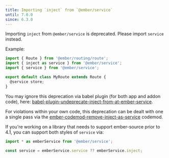 ```yaml
---
title: Importing `inject` from `@ember/service`
until: 7.0.0
since: 6.3.0
---
```


Importing `inject` from `@ember/service` is deprecated. Please import `service` instead.

Example:

```js {data-filename="my-route.js" data-diff="-2,+3"}
import { Route } from '@ember/routing/route';
import { inject as service } from '@ember/service';
import { service } from '@ember/service';

export default class MyRoute extends Route {
  @service store;
}
```

You may ignore this deprecation via babel plugin (for both app and addon code), here: [babel-plugin-undeprecate-inject-from-at-ember-service](https://github.com/NullVoxPopuli/undeprecate-inject-from-at-ember-service).

For violations within your own code, this deprecation can be dealt with one a single pass via the [ember-codemod-remove-inject-as-service](https://github.com/ijlee2/ember-codemod-remove-inject-as-service) codemod.

If you're working on a library that needs to support ember-source prior to 4.1, you can support both styles of `service` via:
```js
import * as emberService from '@ember/service';

const service = emberService.service ?? emberService.inject;
```
